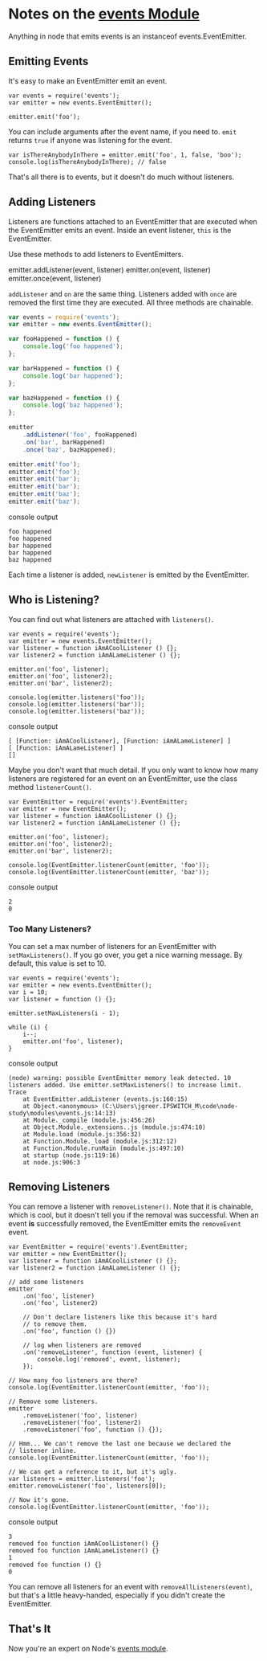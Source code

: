 # Notes on the [events Module](http://nodejs.org/api/events.html)

Anything in node that emits events is an instanceof events.EventEmitter.

## Emitting Events

It's easy to make an EventEmitter emit an event.

    var events = require('events');
    var emitter = new events.EventEmitter();

    emitter.emit('foo');

You can include arguments after the event name, if you need to.  `emit` returns `true` if anyone was listening for the event.

    var isThereAnybodyInThere = emitter.emit('foo', 1, false, 'boo');
    console.log(isThereAnybodyInThere); // false

That's all there is to events, but it doesn't do much without listeners.  

## Adding Listeners

Listeners are functions attached to an EventEmitter that are executed when the EventEmitter emits an event.  Inside an event listener, `this` is the EventEmitter.

Use these methods to add listeners to EventEmitters.

emitter.addListener(event, listener)
emitter.on(event, listener)
emitter.once(event, listener)

`addListener` and `on` are the same thing.  Listeners added with `once` are removed the first time they are executed.  All three methods are chainable.

```javascript
var events = require('events');
var emitter = new events.EventEmitter();

var fooHappened = function () {
    console.log('foo happened');
};

var barHappened = function () {
    console.log('bar happened');
};

var bazHappened = function () {
    console.log('baz happened');
};

emitter
    .addListener('foo', fooHappened)
    .on('bar', barHappened)
    .once('baz', bazHappened);

emitter.emit('foo');
emitter.emit('foo');
emitter.emit('bar');
emitter.emit('bar');
emitter.emit('baz');
emitter.emit('baz');
```

console output

    foo happened
    foo happened
    bar happened
    bar happened
    baz happened

Each time a listener is added, `newListener` is emitted by the EventEmitter.

## Who is Listening?

You can find out what listeners are attached with `listeners()`.

    var events = require('events');
    var emitter = new events.EventEmitter();
    var listener = function iAmACoolListener () {};
    var listener2 = function iAmALameListener () {};

    emitter.on('foo', listener);
    emitter.on('foo', listener2);
    emitter.on('bar', listener2);

    console.log(emitter.listeners('foo'));
    console.log(emitter.listeners('bar'));
    console.log(emitter.listeners('baz'));

console output

    [ [Function: iAmACoolListener], [Function: iAmALameListener] ]
    [ [Function: iAmALameListener] ]
    []


Maybe you don't want that much detail.  If you only want to know how many listeners are registered for an event on an EventEmitter, use the class method `listenerCount()`.

    var EventEmitter = require('events').EventEmitter;
    var emitter = new EventEmitter();
    var listener = function iAmACoolListener () {};
    var listener2 = function iAmALameListener () {};

    emitter.on('foo', listener);
    emitter.on('foo', listener2);
    emitter.on('bar', listener2);

    console.log(EventEmitter.listenerCount(emitter, 'foo'));
    console.log(EventEmitter.listenerCount(emitter, 'baz'));

console output

    2
    0

### Too Many Listeners?

You can set a max number of listeners for an EventEmitter with `setMaxListeners()`.  If you go over, you get a nice warning message.  By default, this value is set to 10.

    var events = require('events');
    var emitter = new events.EventEmitter();
    var i = 10;
    var listener = function () {};

    emitter.setMaxListeners(i - 1);

    while (i) {
        i--;
        emitter.on('foo', listener);
    }

console output

    (node) warning: possible EventEmitter memory leak detected. 10 listeners added. Use emitter.setMaxListeners() to increase limit.
    Trace
        at EventEmitter.addListener (events.js:160:15)
        at Object.<anonymous> (C:\Users\jgreer.IPSWITCH_M\code\node-study\modules\events.js:14:13)
        at Module._compile (module.js:456:26)
        at Object.Module._extensions..js (module.js:474:10)
        at Module.load (module.js:356:32)
        at Function.Module._load (module.js:312:12)
        at Function.Module.runMain (module.js:497:10)
        at startup (node.js:119:16)
        at node.js:906:3

## Removing Listeners

You can remove a listener with `removeListener()`.  Note that it is chainable, which is cool, but it doesn't tell you if the removal was successful.  When an event **is** successfully removed, the EventEmitter emits the `removeEvent` event.

    var EventEmitter = require('events').EventEmitter;
    var emitter = new EventEmitter();
    var listener = function iAmACoolListener () {};
    var listener2 = function iAmALameListener () {};

    // add some listeners
    emitter
        .on('foo', listener)
        .on('foo', listener2)

        // Don't declare listeners like this because it's hard
        // to remove them.
        .on('foo', function () {})

        // log when listeners are removed
        .on('removeListener', function (event, listener) {
            console.log('removed', event, listener);
        });

    // How many foo listeners are there?
    console.log(EventEmitter.listenerCount(emitter, 'foo'));

    // Remove some listeners.
    emitter
        .removeListener('foo', listener)
        .removeListener('foo', listener2)
        .removeListener('foo', function () {});

    // Hmm... We can't remove the last one because we declared the
    // listener inline.
    console.log(EventEmitter.listenerCount(emitter, 'foo'));

    // We can get a reference to it, but it's ugly.
    var listeners = emitter.listeners('foo');
    emitter.removeListener('foo', listeners[0]);

    // Now it's gone.
    console.log(EventEmitter.listenerCount(emitter, 'foo'));

console output

    3
    removed foo function iAmACoolListener() {}
    removed foo function iAmALameListener() {}
    1
    removed foo function () {}
    0

You can remove all listeners for an event with `removeAllListeners(event)`, but that's a little heavy-handed, especially if you didn't create the EventEmitter.

## That's It

Now you're an expert on Node's [events module](http://nodejs.org/api/events.html).